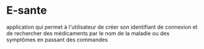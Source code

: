 # E-sante
application qui permet à l'utilisateur de créer son identifiant de connexion et de rechercher des médicaments par le nom de la maladie ou des symptômes en passant des commandes
